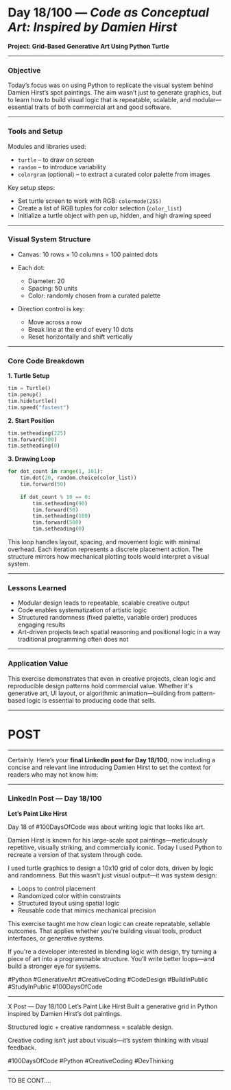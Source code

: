 # Day 18/100 — *Code as Conceptual Art: Inspired by Damien Hirst*

**Project: Grid-Based Generative Art Using Python Turtle**

---

### Objective

Today’s focus was on using Python to replicate the visual system behind Damien Hirst’s spot paintings. The aim wasn’t just to generate graphics, but to learn how to build visual logic that is repeatable, scalable, and modular—essential traits of both commercial art and good software.

---

### Tools and Setup

Modules and libraries used:

* `turtle` – to draw on screen
* `random` – to introduce variability
* `colorgram` (optional) – to extract a curated color palette from images

Key setup steps:

* Set turtle screen to work with RGB: `colormode(255)`
* Create a list of RGB tuples for color selection (`color_list`)
* Initialize a turtle object with pen up, hidden, and high drawing speed

---

### Visual System Structure

* Canvas: 10 rows × 10 columns = 100 painted dots

* Each dot:

  * Diameter: 20
  * Spacing: 50 units
  * Color: randomly chosen from a curated palette

* Direction control is key:

  * Move across a row
  * Break line at the end of every 10 dots
  * Reset horizontally and shift vertically

---

### Core Code Breakdown

**1. Turtle Setup**

```python
tim = Turtle()
tim.penup()
tim.hideturtle()
tim.speed("fastest")
```

**2. Start Position**

```python
tim.setheading(225)
tim.forward(300)
tim.setheading(0)
```

**3. Drawing Loop**

```python
for dot_count in range(1, 101):
    tim.dot(20, random.choice(color_list))
    tim.forward(50)
    
    if dot_count % 10 == 0:
        tim.setheading(90)
        tim.forward(50)
        tim.setheading(180)
        tim.forward(500)
        tim.setheading(0)
```

This loop handles layout, spacing, and movement logic with minimal overhead. Each iteration represents a discrete placement action. The structure mirrors how mechanical plotting tools would interpret a visual system.

---

### Lessons Learned

* Modular design leads to repeatable, scalable creative output
* Code enables systematization of artistic logic
* Structured randomness (fixed palette, variable order) produces engaging results
* Art-driven projects teach spatial reasoning and positional logic in a way traditional programming often does not

---

### Application Value

This exercise demonstrates that even in creative projects, clean logic and reproducible design patterns hold commercial value. Whether it's generative art, UI layout, or algorithmic animation—building from pattern-based logic is essential to producing code that sells.

---

# POST

---

Certainly. Here’s your **final LinkedIn post for Day 18/100**, now including a concise and relevant line introducing Damien Hirst to set the context for readers who may not know him:

---

### LinkedIn Post — Day 18/100

**Let’s Paint Like Hirst**

Day 18 of #100DaysOfCode was about writing logic that looks like art.

Damien Hirst is known for his large-scale spot paintings—meticulously repetitive, visually striking, and commercially iconic. Today I used Python to recreate a version of that system through code.

I used turtle graphics to design a 10x10 grid of color dots, driven by logic and randomness. But this wasn’t just visual output—it was system design:

* Loops to control placement
* Randomized color within constraints
* Structured layout using spatial logic
* Reusable code that mimics mechanical precision

This exercise taught me how clean logic can create repeatable, sellable outcomes. That applies whether you're building visual tools, product interfaces, or generative systems.

If you're a developer interested in blending logic with design, try turning a piece of art into a programmable structure. You’ll write better loops—and build a stronger eye for systems.

\#Python #GenerativeArt #CreativeCoding #CodeDesign #BuildInPublic #StudyInPublic #100DaysOfCode

---

X Post — Day 18/100
Let’s Paint Like Hirst
Built a generative grid in Python inspired by Damien Hirst’s dot paintings.

Structured logic + creative randomness = scalable design.

Creative coding isn’t just about visuals—it’s system thinking with visual feedback.

#100DaysOfCode #Python #CreativeCoding #DevThinking

---

TO BE CONT....

